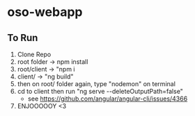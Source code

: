 # oso-webapp

## To Run
1. Clone Repo
2. root folder -> npm install
3. root/client -> "npm i 
4. client/ -> "ng build"
5. then on root/ folder again, type "nodemon" on terminal
6. cd to client then run "ng serve --deleteOutputPath=false"
    * see https://github.com/angular/angular-cli/issues/4366 
7. ENJOOOOOY <3